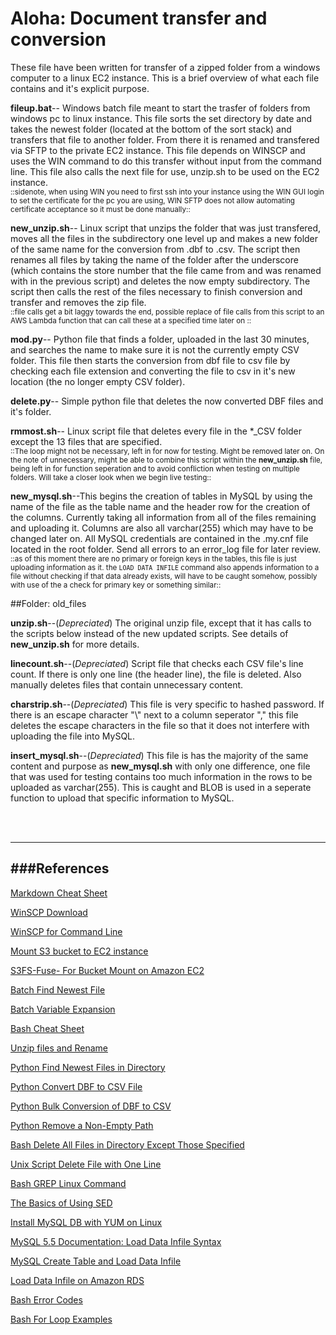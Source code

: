 # Aloha: Document transfer and conversion
These file have been written for transfer of a zipped folder from a windows computer to a linux EC2 instance.
This is a brief overview of what each file contains and it's explicit purpose.

**fileup.bat**-- Windows batch file meant to start the trasfer of folders from windows pc to linux instance.
This file sorts the set directory by date and takes the newest folder (located at the bottom of the sort stack) and transfers
that file to another folder. From there it is renamed and transfered via SFTP to the private EC2 instance. This file depends on
WINSCP and uses the WIN command to do this transfer without input from the command line. This file also calls the next file for use,
unzip.sh to be used on the EC2 instance.<br />
<sub>::sidenote, when using WIN you need to first ssh into your instance using the WIN GUI login to set the certificate for the
pc you are using, WIN SFTP does not allow automating certificate acceptance so it must be done manually::</sub>


**new_unzip.sh**-- Linux script that unzips the folder that was just transfered, moves all the files in the subdirectory one level up
and makes a new folder of the same name for the conversion from .dbf to .csv. The script then renames all files by taking the name
of the folder after the underscore (which contains the store number that the file came from and was renamed with in the previous script)
and deletes the now empty subdirectory. The script then calls the rest of the files necessary to finish conversion and transfer
and removes the zip file.<br />
<sub>::file calls get a bit laggy towards the end, possible replace of file calls from this script to an AWS Lambda function 
that can call these at a specified time later on ::</sub>


**mod.py**-- Python file that finds a folder, uploaded in the last 30 minutes, and searches the name to make sure it is not the
currently empty CSV folder. This file then starts the conversion from dbf file to csv file by checking each file extension and
converting the file to csv in it's new location (the no longer empty CSV folder). 


**delete.py**-- Simple python file that deletes the now converted DBF files and it's folder.


**rmmost.sh**-- Linux script file that deletes every file in the *_CSV folder except the 13 files that are specified.<br />
<sub>::The loop might not be necessary, left in for now for testing. Might be removed later on. On the note of unnecessary,
might be able to combine this script within the <b>new_unzip.sh</b> file, being left in for function seperation and to avoid 
confliction when testing on multiple folders. Will take a closer look when we begin live testing::</sub>

**new_mysql.sh**--This begins the creation of tables in MySQL by using the name of the file as the table name and 
the header row for the creation of the columns. Currently taking all information from all of the files remaining and uploading it. 
Columns are also all varchar(255) which may have to be changed later on. All MySQL credentials are contained in the .my.cnf file 
located in the root folder. Send all errors to an error_log file for later review. <br />
<sub>::as of this moment there are no primary or foreign keys in the tables, this file is just uploading information as it. 
the `LOAD DATA INFILE` command also appends information to a file without checking if that data already exists, will have to 
be caught somehow, possibly with use of the a check for primary key or something similar::</sub>


##Folder: old_files


**unzip.sh**--(*Depreciated*) The original unzip file, except that it has calls to the scripts below instead of the new updated scripts. 
See details of **new_unzip.sh** for more details.<br />


**linecount.sh**--(*Depreciated*) Script file that checks each CSV file's line count. If there is only one line (the header line), the
file is deleted. Also manually deletes files that contain unnecessary content. 


**charstrip.sh**--(*Depreciated*) This file is very specific to hashed password. If there is an escape character "\\" next to a column
seperator "," this file deletes the escape characters in the file so that it does not interfere with uploading the file into MySQL.


**insert_mysql.sh**--(*Depreciated*) This file is has the majority of the same content and purpose as **new_mysql.sh** with only one difference, one file that was used for testing contains too much information in the rows to be uploaded as varchar(255). This is caught  and BLOB is used in a seperate function to upload that specific information to MySQL. <br />


<br /> <br />



------
###References
------
[Markdown Cheat Sheet](https://github.com/adam-p/markdown-here/wiki/Markdown-Here-Cheatsheet)

[WinSCP Download](https://winscp.net/eng/download.php)

[WinSCP for Command Line](https://winscp.net/eng/docs/commandline)

[Mount S3 bucket to EC2 instance](https://winscp.net/eng/docs/guide_amazon_s3_sftp)

[S3FS-Fuse- For Bucket Mount on Amazon EC2](https://github.com/s3fs-fuse/s3fs-fuse)

[Batch Find Newest File](http://stackoverflow.com/questions/97371/how-do-i-write-a-windows-batch-script-to-copy-the-newest-file-from-a-directory)

[Batch Variable Expansion](http://www.robvanderwoude.com/variableexpansion.php)

[Bash Cheat Sheet](http://cli.learncodethehardway.org/bash_cheat_sheet.pdf)

[Unzip files and Rename](http://stackoverflow.com/questions/25432321/unix-shell-scripting-unzip-multiple-zip-files-rename-unzipped-file-following)

[Python Find Newest Files in Directory](http://stackoverflow.com/questions/8087693/python-code-to-find-all-newly-created-modified-and-deleted-files-in-all-the-dir)

[Python Convert DBF to CSV File](https://gist.github.com/bertspaan/8220892)

[Python Bulk Conversion of DBF to CSV](http://gis.stackexchange.com/questions/93303/bulk-convert-dbf-to-csv-in-a-folder-arcgis-10-1-using-python)

[Python Remove a Non-Empty Path](http://stackoverflow.com/questions/303200/how-do-i-remove-delete-a-folder-that-is-not-empty-with-python)

[Bash Delete All Files in Directory Except Those Specified](http://www.cyberciti.biz/faq/linux-bash-delete-all-files-in-directory-except-few/)

[Unix Script Delete File with One Line](http://stackoverflow.com/questions/5327981/unix-script-to-delete-file-if-it-contains-single-line)

[Bash GREP Linux Command](http://linux.about.com/od/commands/l/blcmdl1_grep.htm)

[The Basics of Using SED](https://www.digitalocean.com/community/tutorials/the-basics-of-using-the-sed-stream-editor-to-manipulate-text-in-linux)

[Install MySQL DB with YUM on Linux](https://www.rackspace.com/knowledge_center/article/centosfedorarhel-installing-mysql-database-with-yum)

[MySQL 5.5 Documentation: Load Data Infile Syntax](https://dev.mysql.com/doc/refman/5.5/en/load-data.html)

[MySQL Create Table and Load Data Infile](http://positon.org/import-csv-file-to-mysql)

[Load Data Infile on Amazon RDS](http://stackoverflow.com/questions/1641160/how-to-load-data-infile-on-amazon-rds)

[Bash Error Codes](http://linuxcommand.org/wss0150.php)

[Bash For Loop Examples](http://www.cyberciti.biz/faq/bash-for-loop/)
